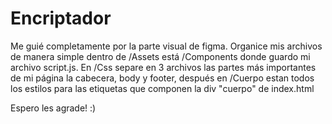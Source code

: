 # Encriptador

 Me guié completamente por la parte visual de figma. Organice mis archivos de manera simple dentro de /Assets está /Components donde guardo mi archivo script.js.
 En /Css separe en 3 archivos las partes más importantes de mi página la cabecera, body y footer, después en /Cuerpo estan todos los estilos para las etiquetas que componen la div "cuerpo" de index.html
 
Espero les agrade! :)
